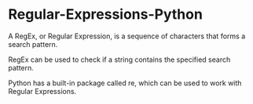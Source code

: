 # Regular-Expressions-Python

A RegEx, or Regular Expression, is a sequence of characters that forms a search pattern.

RegEx can be used to check if a string contains the specified search pattern.

Python has a built-in package called re, which can be used to work with Regular Expressions.
